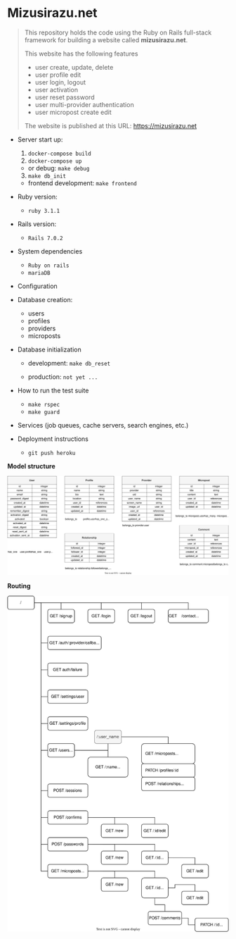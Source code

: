 # Mizusirazu.net

> This repository holds the code using the Ruby on Rails full-stack framework for building a website called **mizusirazu.net**.
>
> This website has the following features
>
> - user create, update, delete
> - user profile edit
> - user login, logout
> - user activation
> - user reset password
> - user multi-provider authentication
> - user micropost create edit
>
> The website is published at this URL: https://mizusirazu.net

- Server start up:
  1. `docker-compose build`
  2. `docker-compose up`
  - or debug: `make debug`
  3. `make db_init`
  -  frontend development: `make frontend`

- Ruby version:
  -  `ruby 3.1.1`

- Rails version:
  -  `Rails 7.0.2`

- System dependencies
  - `Ruby on rails`
  - `mariaDB`

- Configuration

- Database creation:
  - users
  - profiles
  - providers
  - microposts

- Database initialization
  - development: `make db_reset`

  - production: `not yet ...`

- How to run the test suite
  - `make rspec`
  - `make guard`

- Services (job queues, cache servers, search engines, etc.)

- Deployment instructions
  - `git push heroku`

**Model structure**

![Mizusirazu model](https://raw.githubusercontent.com/ittoku703/mizusirazu/6f19e11be67bab50f41e489c5ff95a785ebbafd6/doc/images/model-structure.drawio.svg)

**Routing**

![Mizusirazu routing](https://raw.githubusercontent.com/ittoku703/mizusirazu/777993b8c84852f0421ed6dff58fa91c4f26ab0c/doc/images/routing.drawio.svg)
